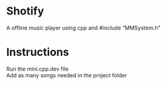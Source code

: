 # Shotify
A offline music player using cpp and #include "MMSystem.h" <br>
# Instructions 
Run the mini.cpp.dev file <br>
Add as many songs needed in the project folder <br>
